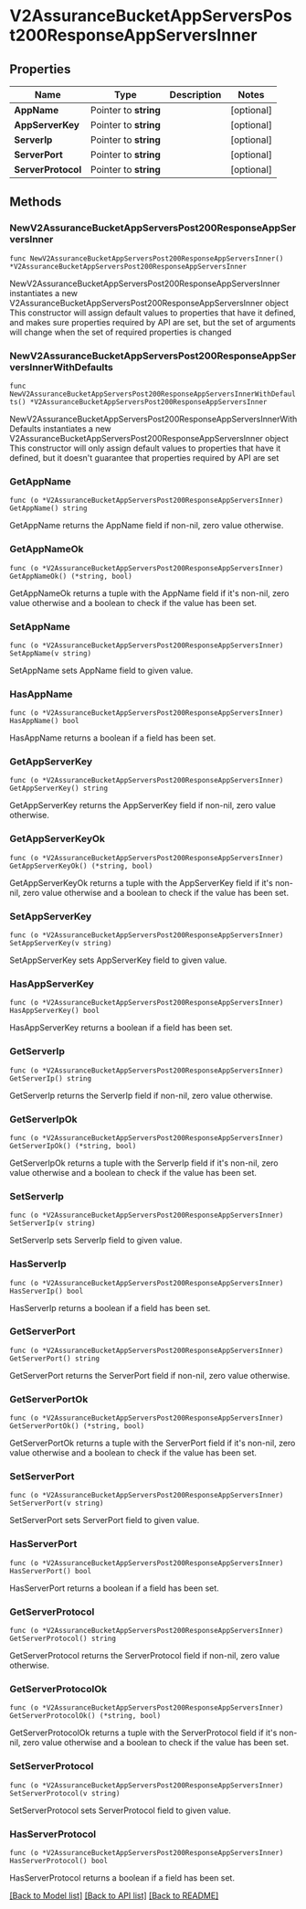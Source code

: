 # V2AssuranceBucketAppServersPost200ResponseAppServersInner

## Properties

Name | Type | Description | Notes
------------ | ------------- | ------------- | -------------
**AppName** | Pointer to **string** |  | [optional] 
**AppServerKey** | Pointer to **string** |  | [optional] 
**ServerIp** | Pointer to **string** |  | [optional] 
**ServerPort** | Pointer to **string** |  | [optional] 
**ServerProtocol** | Pointer to **string** |  | [optional] 

## Methods

### NewV2AssuranceBucketAppServersPost200ResponseAppServersInner

`func NewV2AssuranceBucketAppServersPost200ResponseAppServersInner() *V2AssuranceBucketAppServersPost200ResponseAppServersInner`

NewV2AssuranceBucketAppServersPost200ResponseAppServersInner instantiates a new V2AssuranceBucketAppServersPost200ResponseAppServersInner object
This constructor will assign default values to properties that have it defined,
and makes sure properties required by API are set, but the set of arguments
will change when the set of required properties is changed

### NewV2AssuranceBucketAppServersPost200ResponseAppServersInnerWithDefaults

`func NewV2AssuranceBucketAppServersPost200ResponseAppServersInnerWithDefaults() *V2AssuranceBucketAppServersPost200ResponseAppServersInner`

NewV2AssuranceBucketAppServersPost200ResponseAppServersInnerWithDefaults instantiates a new V2AssuranceBucketAppServersPost200ResponseAppServersInner object
This constructor will only assign default values to properties that have it defined,
but it doesn't guarantee that properties required by API are set

### GetAppName

`func (o *V2AssuranceBucketAppServersPost200ResponseAppServersInner) GetAppName() string`

GetAppName returns the AppName field if non-nil, zero value otherwise.

### GetAppNameOk

`func (o *V2AssuranceBucketAppServersPost200ResponseAppServersInner) GetAppNameOk() (*string, bool)`

GetAppNameOk returns a tuple with the AppName field if it's non-nil, zero value otherwise
and a boolean to check if the value has been set.

### SetAppName

`func (o *V2AssuranceBucketAppServersPost200ResponseAppServersInner) SetAppName(v string)`

SetAppName sets AppName field to given value.

### HasAppName

`func (o *V2AssuranceBucketAppServersPost200ResponseAppServersInner) HasAppName() bool`

HasAppName returns a boolean if a field has been set.

### GetAppServerKey

`func (o *V2AssuranceBucketAppServersPost200ResponseAppServersInner) GetAppServerKey() string`

GetAppServerKey returns the AppServerKey field if non-nil, zero value otherwise.

### GetAppServerKeyOk

`func (o *V2AssuranceBucketAppServersPost200ResponseAppServersInner) GetAppServerKeyOk() (*string, bool)`

GetAppServerKeyOk returns a tuple with the AppServerKey field if it's non-nil, zero value otherwise
and a boolean to check if the value has been set.

### SetAppServerKey

`func (o *V2AssuranceBucketAppServersPost200ResponseAppServersInner) SetAppServerKey(v string)`

SetAppServerKey sets AppServerKey field to given value.

### HasAppServerKey

`func (o *V2AssuranceBucketAppServersPost200ResponseAppServersInner) HasAppServerKey() bool`

HasAppServerKey returns a boolean if a field has been set.

### GetServerIp

`func (o *V2AssuranceBucketAppServersPost200ResponseAppServersInner) GetServerIp() string`

GetServerIp returns the ServerIp field if non-nil, zero value otherwise.

### GetServerIpOk

`func (o *V2AssuranceBucketAppServersPost200ResponseAppServersInner) GetServerIpOk() (*string, bool)`

GetServerIpOk returns a tuple with the ServerIp field if it's non-nil, zero value otherwise
and a boolean to check if the value has been set.

### SetServerIp

`func (o *V2AssuranceBucketAppServersPost200ResponseAppServersInner) SetServerIp(v string)`

SetServerIp sets ServerIp field to given value.

### HasServerIp

`func (o *V2AssuranceBucketAppServersPost200ResponseAppServersInner) HasServerIp() bool`

HasServerIp returns a boolean if a field has been set.

### GetServerPort

`func (o *V2AssuranceBucketAppServersPost200ResponseAppServersInner) GetServerPort() string`

GetServerPort returns the ServerPort field if non-nil, zero value otherwise.

### GetServerPortOk

`func (o *V2AssuranceBucketAppServersPost200ResponseAppServersInner) GetServerPortOk() (*string, bool)`

GetServerPortOk returns a tuple with the ServerPort field if it's non-nil, zero value otherwise
and a boolean to check if the value has been set.

### SetServerPort

`func (o *V2AssuranceBucketAppServersPost200ResponseAppServersInner) SetServerPort(v string)`

SetServerPort sets ServerPort field to given value.

### HasServerPort

`func (o *V2AssuranceBucketAppServersPost200ResponseAppServersInner) HasServerPort() bool`

HasServerPort returns a boolean if a field has been set.

### GetServerProtocol

`func (o *V2AssuranceBucketAppServersPost200ResponseAppServersInner) GetServerProtocol() string`

GetServerProtocol returns the ServerProtocol field if non-nil, zero value otherwise.

### GetServerProtocolOk

`func (o *V2AssuranceBucketAppServersPost200ResponseAppServersInner) GetServerProtocolOk() (*string, bool)`

GetServerProtocolOk returns a tuple with the ServerProtocol field if it's non-nil, zero value otherwise
and a boolean to check if the value has been set.

### SetServerProtocol

`func (o *V2AssuranceBucketAppServersPost200ResponseAppServersInner) SetServerProtocol(v string)`

SetServerProtocol sets ServerProtocol field to given value.

### HasServerProtocol

`func (o *V2AssuranceBucketAppServersPost200ResponseAppServersInner) HasServerProtocol() bool`

HasServerProtocol returns a boolean if a field has been set.


[[Back to Model list]](../README.md#documentation-for-models) [[Back to API list]](../README.md#documentation-for-api-endpoints) [[Back to README]](../README.md)


